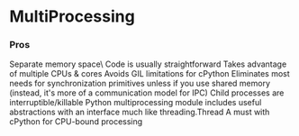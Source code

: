 # MultiProcessing

### Pros

Separate memory space\\
Code is usually straightforward
Takes advantage of multiple CPUs & cores
Avoids GIL limitations for cPython
Eliminates most needs for synchronization primitives unless if you use shared memory (instead, it's more of a communication model for IPC)
Child processes are interruptible/killable
Python multiprocessing module includes useful abstractions with an interface much like threading.Thread
A must with cPython for CPU-bound processing

